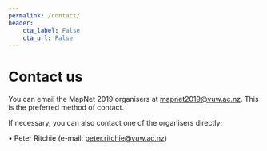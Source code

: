 ```yaml
---
permalink: /contact/
header:
    cta_label: False
    cta_url: False
---
```


<span></span>

# Contact us

You can email the MapNet 2019 organisers at <a href="mailto:mapnet2019@vuw.ac.nz">mapnet2019@vuw.ac.nz</a>. This is the preferred method of contact.

If necessary, you can also contact one of the organisers directly:

•	Peter Ritchie (e-mail: <a href="mailto:peter.ritchie@vuw.ac.nz">peter.ritchie@vuw.ac.nz</a>)



